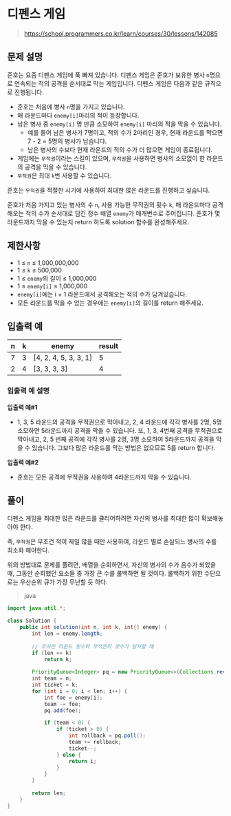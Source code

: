 # 디펜스 게임

> https://school.programmers.co.kr/learn/courses/30/lessons/142085

## 문제 설명

준호는 요즘 디펜스 게임에 푹 빠져 있습니다. 디펜스 게임은 준호가 보유한 병사 `n`명으로 연속되는 적의 공격을 순서대로 막는 게임입니다. 디펜스 게임은 다음과 같은 규칙으로 진행됩니다.

- 준호는 처음에 병사 `n`명을 가지고 있습니다.
- 매 라운드마다 `enemy[i]`마리의 적이 등장합니다.
- 남은 병사 중 `enemy[i]` 명 만큼 소모하여 `enemy[i]` 마리의 적을 막을 수 있습니다.
  - 예를 들어 남은 병사가 7명이고, 적의 수가 2마리인 경우, 현재 라운드를 막으면 7 - 2 = 5명의 병사가 남습니다.
  - 남은 병사의 수보다 현재 라운드의 적의 수가 더 많으면 게임이 종료됩니다.
- 게임에는 `무적권`이라는 스킬이 있으며, `무적권`을 사용하면 병사의 소모없이 한 라운드의 공격을 막을 수 있습니다.
- `무적권`은 최대 `k`번 사용할 수 있습니다.

준호는 `무적권`을 적절한 시기에 사용하여 최대한 많은 라운드를 진행하고 싶습니다.

준호가 처음 가지고 있는 병사의 수 `n`, 사용 가능한 무적권의 횟수 `k`, 매 라운드마다 공격해오는 적의 수가 순서대로 담긴 정수 배열 `enemy`가 매개변수로 주어집니다. 준호가 몇 라운드까지 막을 수 있는지 return 하도록 solution 함수를 완성해주세요.

## 제한사항

- 1 ≤ `n` ≤ 1,000,000,000
- 1 ≤ `k` ≤ 500,000
- 1 ≤ `enemy`의 길이 ≤ 1,000,000
- 1 ≤ `enemy[i]` ≤ 1,000,000
- `enemy[i]`에는 i + 1 라운드에서 공격해오는 적의 수가 담겨있습니다.
- 모든 라운드를 막을 수 있는 경우에는 `enemy[i]`의 길이를 return 해주세요.

## 입출력 예

| n    | k    | enemy                 | result |
| ---- | ---- | --------------------- | ------ |
| 7    | 3    | [4, 2, 4, 5, 3, 3, 1] | 5      |
| 2    | 4    | [3, 3, 3, 3]          | 4      |

### 입출력 예 설명

**입출력 예#1**

- 1, 3, 5 라운드의 공격을 무적권으로 막아내고, 2, 4 라운드에 각각 병사를 2명, 5명 소모하면 5라운드까지 공격을 막을 수 있습니다. 또, 1, 3, 4번째 공격을 무적권으로 막아내고, 2, 5 번째 공격에 각각 병사를 2명, 3명 소모하여 5라운드까지 공격을 막을 수 있습니다. 그보다 많은 라운드를 막는 방법은 없으므로 5를 return 합니다.

**입출력 예#2**

- 준호는 모든 공격에 무적권을 사용하여 4라운드까지 막을 수 있습니다.

## 풀이

디펜스 게임을 최대한 많은 라운드를 클리어하려면 자신의 병사를 최대한 많이 확보해놓아야 한다.

즉, `무적권`은 무조건 적이 제일 많을 때만 사용하여, 라운드 별로 손실되느 병사의 수를 최소화 해야한다.

위의 방법대로 문제를 풀려면, 배열을 순회하면서, 자신의 병사의 수가 음수가 되었을 때, 그동안 순회했던 요소들 중 가장 큰 수를 롤백하면 될 것이다. 롤백하기 위한 수단으로는 우선순위 큐가 가장 무난할 듯 하다.

> java

```java
import java.util.*;

class Solution {
    public int solution(int n, int k, int[] enemy) {
        int len = enemy.length;
        
        // 주어진 라운드 횟수와 무적권의 갯수가 일치할 때
        if (len == k)
            return k;
        
        PriorityQueue<Integer> pq = new PriorityQueue<>(Collections.reverseOrder());
        int team = n;
        int ticket = k;
        for (int i = 0; i < len; i++) {
            int foe = enemy[i];
            team -= foe;
            pq.add(foe);

            if (team < 0) {
                if (ticket > 0) {
                    int rollback = pq.poll();
                    team += rollback;
                    ticket--;
                } else {
                    return i;
                }
            }
        }
        
        return len;
    }
}
```
